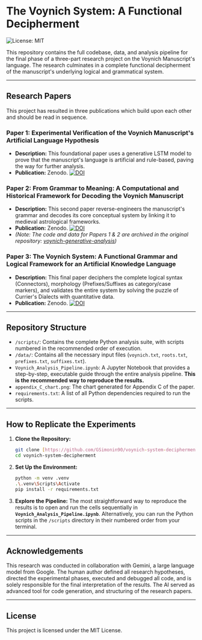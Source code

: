# The Voynich System: A Functional Decipherment

![License: MIT](https://img.shields.io/badge/License-MIT-green.svg)

This repository contains the full codebase, data, and analysis pipeline for the final phase of a three-part research project on the Voynich Manuscript's language. The research culminates in a complete functional decipherment of the manuscript's underlying logical and grammatical system.

---

## Research Papers

This project has resulted in three publications which build upon each other and should be read in sequence.

### Paper 1: Experimental Verification of the Voynich Manuscript's Artificial Language Hypothesis
* **Description:** This foundational paper uses a generative LSTM model to prove that the manuscript's language is artificial and rule-based, paving the way for further analysis.
* **Publication:** Zenodo. [![DOI](https://img.shields.io/badge/DOI-10.5281/zenodo.17345194-blue)](https://doi.org/10.5281/zenodo.17345194)

### Paper 2: From Grammar to Meaning: A Computational and Historical Framework for Decoding the Voynich Manuscript
* **Description:** This second paper reverse-engineers the manuscript's grammar and decodes its core conceptual system by linking it to medieval astrological frameworks.
* **Publication:** Zenodo. [![DOI](https://img.shields.io/badge/DOI-10.5281/zenodo.17360252-blue)](https://doi.org/10.5281/zenodo.17360252)
* *(Note: The code and data for Papers 1 & 2 are archived in the original repository: [voynich-generative-analysis](https://github.com/GSimonin90/voynich-generative-analysis))*

### Paper 3: The Voynich System: A Functional Grammar and Logical Framework for an Artificial Knowledge Language
* **Description:** This final paper deciphers the complete logical syntax (Connectors), morphology (Prefixes/Suffixes as category/case markers), and validates the entire system by solving the puzzle of Currier's Dialects with quantitative data.
* **Publication:** Zenodo. [![DOI](https://img.shields.io/badge/DOI-10.5281/zenodo.17371265-blue)](https://doi.org/10.5281/zenodo.17371265)

---

## Repository Structure

* `/scripts/`: Contains the complete Python analysis suite, with scripts numbered in the recommended order of execution.
* `/data/`: Contains all the necessary input files (`voynich.txt`, `roots.txt`, `prefixes.txt`, `suffixes.txt`).
* `Voynich_Analysis_Pipeline.ipynb`: A Jupyter Notebook that provides a step-by-step, executable guide through the entire analysis pipeline. **This is the recommended way to reproduce the results.**
* `appendix_C_chart.png`: The chart generated for Appendix C of the paper.
* `requirements.txt`: A list of all Python dependencies required to run the scripts.

---

## How to Replicate the Experiments

1.  **Clone the Repository:**
    ```bash
    git clone [https://github.com/GSimonin90/voynich-system-decipherment.git](https://github.com/GSimonin90/voynich-system-decipherment.git)
    cd voynich-system-decipherment
    ```
2.  **Set Up the Environment:**
    ```bash
    python -m venv .venv
    .\.venv\Scripts\Activate
    pip install -r requirements.txt
    ```
3.  **Explore the Pipeline:** The most straightforward way to reproduce the results is to open and run the cells sequentially in **`Voynich_Analysis_Pipeline.ipynb`**. Alternatively, you can run the Python scripts in the `/scripts` directory in their numbered order from your terminal.

---

## Acknowledgements

This research was conducted in collaboration with Gemini, a large language model from Google. The human author defined all research hypotheses, directed the experimental phases, executed and debugged all code, and is solely responsible for the final interpretation of the results. The AI served as advanced tool for code generation, and structuring of the research papers.

---

## License

This project is licensed under the MIT License.
